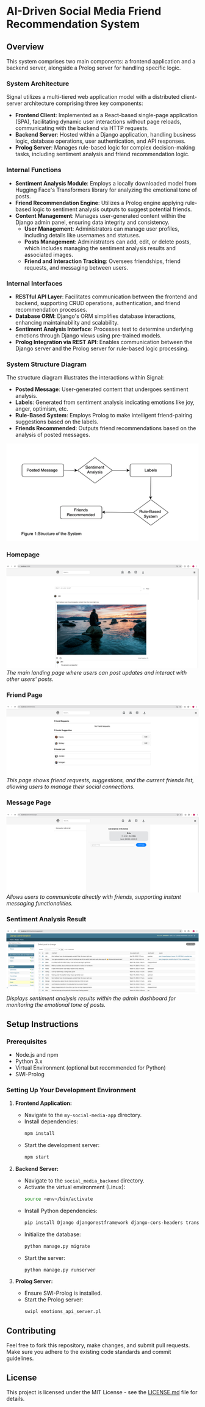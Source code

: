# AI-Driven Social Media Friend Recommendation System

## Overview
This system comprises two main components: a frontend application and a backend server, alongside a Prolog server for handling specific logic.

### System Architecture
Signal utilizes a multi-tiered web application model with a distributed client-server architecture comprising three key components:

- **Frontend Client**: Implemented as a React-based single-page application (SPA), facilitating dynamic user interactions without page reloads, communicating with the backend via HTTP requests.
- **Backend Server**: Hosted within a Django application, handling business logic, database operations, user authentication, and API responses.
- **Prolog Server**: Manages rule-based logic for complex decision-making tasks, including sentiment analysis and friend recommendation logic.

### Internal Functions
- **Sentiment Analysis Module**: Employs a locally downloaded model from Hugging Face's Transformers library for analyzing the emotional tone of posts.
- **Friend Recommendation Engine**: Utilizes a Prolog engine applying rule-based logic to sentiment analysis outputs to suggest potential friends.
- **Content Management**: Manages user-generated content within the Django admin panel, ensuring data integrity and consistency.
  - **User Management**: Administrators can manage user profiles, including details like usernames and statuses.
  - **Posts Management**: Administrators can add, edit, or delete posts, which includes managing the sentiment analysis results and associated images.
  - **Friend and Interaction Tracking**: Oversees friendships, friend requests, and messaging between users.

### Internal Interfaces
- **RESTful API Layer**: Facilitates communication between the frontend and backend, supporting CRUD operations, authentication, and friend recommendation processes.
- **Database ORM**: Django's ORM simplifies database interactions, enhancing maintainability and scalability.
- **Sentiment Analysis Interface**: Processes text to determine underlying emotions through Django views using pre-trained models.
- **Prolog Integration via REST API**: Enables communication between the Django server and the Prolog server for rule-based logic processing.

### System Structure Diagram
The structure diagram illustrates the interactions within Signal:
- **Posted Message**: User-generated content that undergoes sentiment analysis.
- **Labels**: Generated from sentiment analysis indicating emotions like joy, anger, optimism, etc.
- **Rule-Based System**: Employs Prolog to make intelligent friend-pairing suggestions based on the labels.
- **Friends Recommended**: Outputs friend recommendations based on the analysis of posted messages.

![System Structure](Structure%20of%20the%20system.png)


### Homepage
![Homepage](Homepage.png)
*The main landing page where users can post updates and interact with other users' posts.*

### Friend Page
![Friend Page](Friend%20Page.png)
*This page shows friend requests, suggestions, and the current friends list, allowing users to manage their social connections.*

### Message Page
![Message Page](Message%20Page.png)
*Allows users to communicate directly with friends, supporting instant messaging functionalities.*

### Sentiment Analysis Result
![Sentiment Analysis Result](Sentiment%20Analysis%20Result.png)
*Displays sentiment analysis results within the admin dashboard for monitoring the emotional tone of posts.*



## Setup Instructions

### Prerequisites
- Node.js and npm
- Python 3.x
- Virtual Environment (optional but recommended for Python)
- SWI-Prolog

### Setting Up Your Development Environment

1. **Frontend Application:**
   - Navigate to the `my-social-media-app` directory.
   - Install dependencies:
     ```bash
     npm install
     ```
   - Start the development server:
     ```bash
     npm start
     ```

2. **Backend Server:**
   - Navigate to the `social_media_backend` directory.
   - Activate the virtual environment (Linux):
     ```bash
     source <env>/bin/activate
     ```
   - Install Python dependencies:
     ```bash
     pip install Django djangorestframework django-cors-headers transformers torch
     ```
   - Initialize the database:
     ```bash
     python manage.py migrate
     ```
   - Start the server:
     ```bash
     python manage.py runserver
     ```

3. **Prolog Server:**
   - Ensure SWI-Prolog is installed.
   - Start the Prolog server:
     ```bash
     swipl emotions_api_server.pl
     ```

## Contributing
Feel free to fork this repository, make changes, and submit pull requests. Make sure you adhere to the existing code standards and commit guidelines.

## License
This project is licensed under the MIT License - see the [LICENSE.md](LICENSE.md) file for details.

